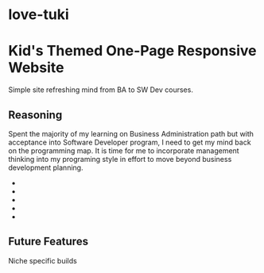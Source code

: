 # love-tuki

<div>
<h1>Kid's Themed One-Page Responsive Website</h1>
<p>Simple site refreshing mind from BA to SW Dev courses.</p>
</div> 

<div>
<h2>Reasoning</h2>
<p>Spent the majority of my learning on Business Administration path but with acceptance into Software Developer program, I need to get my mind back on the programming map. It is time for me to incorporate management thinking into my programing style in effort to move beyond business development planning.</p>

<ul>
  <li></li>
  <li></li>
  <li></li>
  <li></li>
  <li></li>
</ul>
</div>

<div>
<h2>Future Features</h2>
<p>Niche specific builds</p>
